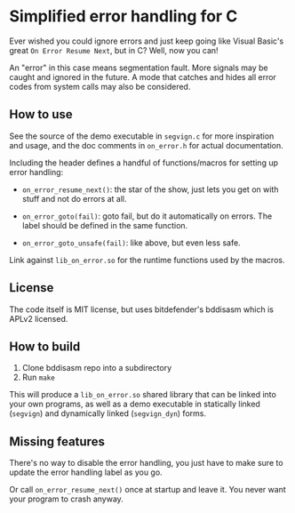 # Simplified error handling for C

Ever wished you could ignore errors and just keep going like Visual Basic's
great `On Error Resume Next`, but in C? Well, now you can!

An "error" in this case means segmentation fault. More signals may be caught
and ignored in the future. A mode that catches and hides all error codes from
system calls may also be considered.


## How to use

See the source of the demo executable in `segvign.c` for more inspiration and
usage, and the doc comments in `on_error.h` for actual documentation.

Including the header defines a handful of functions/macros for setting up error
handling:

* `on_error_resume_next()`: the star of the show, just lets you get on with
  stuff and not do errors at all.

* `on_error_goto(fail)`: goto fail, but do it automatically on errors. The
  label should be defined in the same function.

* `on_error_goto_unsafe(fail)`: like above, but even less safe.

Link against `lib_on_error.so` for the runtime functions used by the macros.


## License

The code itself is MIT license, but uses bitdefender's bddisasm which is
APLv2 licensed.


## How to build

1. Clone bddisasm repo into a subdirectory
2. Run `make`

This will produce a `lib_on_error.so` shared library that can be linked into
your own programs, as well as a demo executable in statically linked
(`segvign`) and dynamically linked (`segvign_dyn`) forms.


## Missing features

There's no way to disable the error handling, you just have to make sure to
update the error handling label as you go.

Or call `on_error_resume_next()` once at startup and leave it. You never want
your program to crash anyway.
